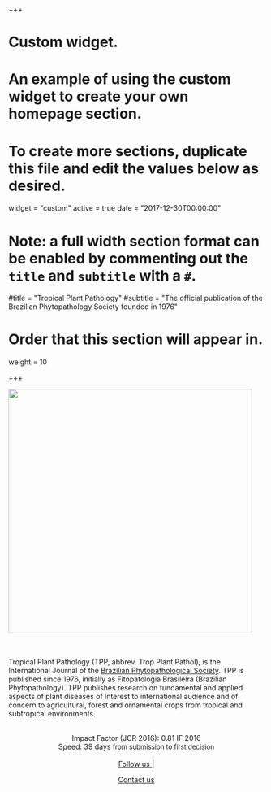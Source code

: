 +++
# Custom widget.
# An example of using the custom widget to create your own homepage section.
# To create more sections, duplicate this file and edit the values below as desired.
widget = "custom"
active = true
date = "2017-12-30T00:00:00"

# Note: a full width section format can be enabled by commenting out the `title` and `subtitle` with a `#`.
#title = "Tropical Plant Pathology"
#subtitle = "The official publication of the Brazilian Phytopathology Society founded in 1976"

# Order that this section will appear in.
weight = 10

+++
<div class="col2">
    <img src = "/img/cover_tpp.svg" width=480>  
   <br><bR><br>
   

   
Tropical Plant Pathology (TPP, abbrev. Trop Plant Pathol), is the International Journal of the <a target = "_blank" href = "http://www.sbfito.com.br">Brazilian Phytopathological Society</a>. TPP is published since 1976, initially as Fitopatologia Brasileira (Brazilian Phytopathology). TPP publishes research on fundamental and applied aspects of plant diseases of interest to international audience and of concern to agricultural, forest and ornamental crops from tropical and subtropical environments. <br><br>
<center>
Impact Factor (JCR 2016): 0.81 IF 2016 <br> Speed: 39 days <font size = 2.2em>from submission to first decision</font><br>

<br>
<a target = "_blank" href="https://twitter.com/TropPlantPathol">Follow us  <i class="fa fa-twitter-square fa-1x" aria-hidden="true"></i></a> |  

<a href = "mailto:tpp.editor@ufv.br">Contact us <i class="fa fa-envelope-o fa-1x" aria-hidden="true"></i></a>  

</center>
</div>


